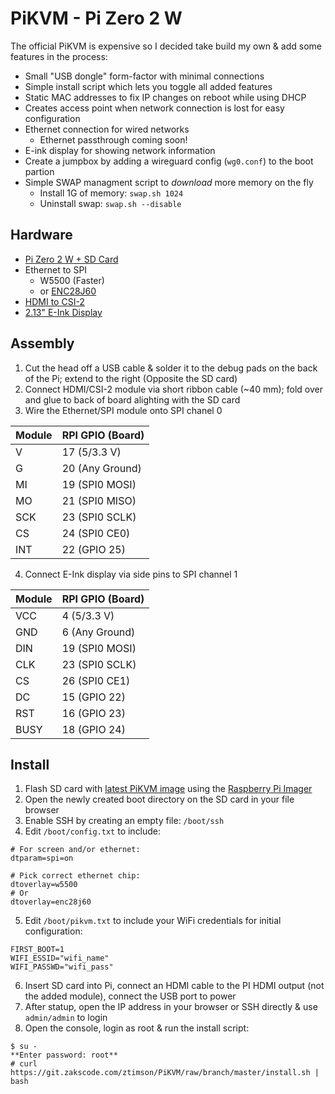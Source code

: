 # PiKVM - Pi Zero 2 W

The official PiKVM is expensive so I decided take build my own & add some features in the process:
- Small "USB dongle" form-factor with minimal connections 
- Simple install script which lets you toggle all added features
- Static MAC addresses to fix IP changes on reboot while using DHCP
- Creates access point when network connection is lost for easy configuration
- Ethernet connection for wired networks
  - Ethernet passthrough coming soon!
- E-ink display for showing network information
- Create a jumpbox by adding a wireguard config (`wg0.conf`) to the boot partion
- Simple SWAP managment script to _download_ more memory on the fly
  - Install 1G of memory: `swap.sh 1024`
  - Uninstall swap: `swap.sh --disable`

## Hardware
 - [Pi Zero 2 W + SD Card](https://www.raspberrypi.com/products/raspberry-pi-zero-2-w/)
 - Ethernet to SPI
   - W5500 (Faster)
   - or [ENC28J60](https://www.waveshare.com/enc28j60-ethernet-board.htm)
 - [HDMI to CSI-2](https://www.waveshare.com/hdmi-to-csi-adapter.htm)
 - [2.13" E-Ink Display](https://www.waveshare.com/2.13inch-e-paper-hat.htm)

## Assembly
1. Cut the head off a USB cable & solder it to the debug pads on the back of the Pi; extend to the right (Opposite the SD card)
2. Connect HDMI/CSI-2 module via short ribbon cable (~40 mm); fold over and glue to back of board alighting with the SD card
3. Wire the Ethernet/SPI module onto SPI chanel 0

| Module | RPI GPIO (Board) |
|--------|------------------|
| V      | 17 (5/3.3 V)     |
| G      | 20 (Any Ground)  |
| MI     | 19 (SPI0 MOSI)   |
| MO     | 21 (SPI0 MISO)   |
| SCK    | 23 (SPI0 SCLK)   |
| CS     | 24 (SPI0 CE0)    |
| INT    | 22 (GPIO 25)     |

4. Connect E-Ink display via side pins to SPI channel 1

| Module | RPI GPIO (Board) |
|--------|------------------|
| VCC    | 4  (5/3.3 V)     |
| GND    | 6 (Any Ground)   |
| DIN    | 19 (SPI0 MOSI)   |
| CLK    | 23 (SPI0 SCLK)   |
| CS     | 26 (SPI0 CE1)    |
| DC     | 15 (GPIO 22)     |
| RST    | 16 (GPIO 23)     |
| BUSY   | 18 (GPIO 24)     |

## Install
1. Flash SD card with [latest PiKVM image](https://pikvm.org/download/) using the [Raspberry Pi Imager](https://www.raspberrypi.com/software/)
2. Open the newly created boot directory on the SD card in your file browser
3. Enable SSH by creating an empty file: `/boot/ssh`
4. Edit `/boot/config.txt` to include:
```
# For screen and/or ethernet:
dtparam=spi=on

# Pick correct ethernet chip:
dtoverlay=w5500
# Or
dtoverlay=enc28j60
```
5. Edit `/boot/pikvm.txt` to include your WiFi credentials for initial configuration:
```
FIRST_BOOT=1
WIFI_ESSID="wifi_name"
WIFI_PASSWD="wifi_pass"
```
6. Insert SD card into Pi, connect an HDMI cable to the PI HDMI output (not the added module), connect the USB port to power
7. After statup, open the IP address in your browser or SSH directly & use `admin/admin` to login
8. Open the console, login as root & run the install script:
```
$ su -
**Enter password: root**
# curl https://git.zakscode.com/ztimson/PiKVM/raw/branch/master/install.sh | bash
